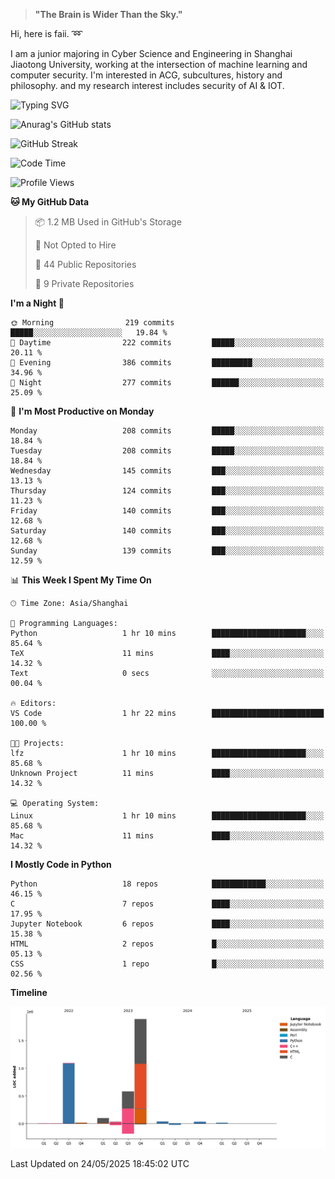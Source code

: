 > **"The Brain is Wider Than the Sky."**

  Hi, here is faii. :loop:  
  
  I am a junior majoring in Cyber Science and Engineering in Shanghai Jiaotong University, working at the intersection
  of machine learning and computer security. I'm interested in ACG, subcultures, history and philosophy. and my research interest includes security of AI & IOT.

![Typing SVG](https://readme-typing-svg.demolab.com/?lines=Any+sufficiently+advanced+technology+is+indistinguishable+from+magic;On+my+way+to+be+a+*magician*)

![Anurag's GitHub stats](https://github-readme-stats.vercel.app/api?username=faiimea)

![GitHub Streak](https://streak-stats.demolab.com/?user=faiimea)

<!--START_SECTION:waka-->
![Code Time](http://img.shields.io/badge/Code%20Time-784%20hrs%2010%20mins-blue)

![Profile Views](http://img.shields.io/badge/Profile%20Views-1-blue)

**🐱 My GitHub Data** 

> 📦 1.2 MB Used in GitHub's Storage 
 > 
> 🚫 Not Opted to Hire
 > 
> 📜 44 Public Repositories 
 > 
> 🔑 9 Private Repositories 
 > 
**I'm a Night 🦉** 

```text
🌞 Morning                219 commits         █████░░░░░░░░░░░░░░░░░░░░   19.84 % 
🌆 Daytime                222 commits         █████░░░░░░░░░░░░░░░░░░░░   20.11 % 
🌃 Evening                386 commits         █████████░░░░░░░░░░░░░░░░   34.96 % 
🌙 Night                  277 commits         ██████░░░░░░░░░░░░░░░░░░░   25.09 % 
```
📅 **I'm Most Productive on Monday** 

```text
Monday                   208 commits         █████░░░░░░░░░░░░░░░░░░░░   18.84 % 
Tuesday                  208 commits         █████░░░░░░░░░░░░░░░░░░░░   18.84 % 
Wednesday                145 commits         ███░░░░░░░░░░░░░░░░░░░░░░   13.13 % 
Thursday                 124 commits         ███░░░░░░░░░░░░░░░░░░░░░░   11.23 % 
Friday                   140 commits         ███░░░░░░░░░░░░░░░░░░░░░░   12.68 % 
Saturday                 140 commits         ███░░░░░░░░░░░░░░░░░░░░░░   12.68 % 
Sunday                   139 commits         ███░░░░░░░░░░░░░░░░░░░░░░   12.59 % 
```


📊 **This Week I Spent My Time On** 

```text
🕑︎ Time Zone: Asia/Shanghai

💬 Programming Languages: 
Python                   1 hr 10 mins        █████████████████████░░░░   85.64 % 
TeX                      11 mins             ████░░░░░░░░░░░░░░░░░░░░░   14.32 % 
Text                     0 secs              ░░░░░░░░░░░░░░░░░░░░░░░░░   00.04 % 

🔥 Editors: 
VS Code                  1 hr 22 mins        █████████████████████████   100.00 % 

🐱‍💻 Projects: 
lfz                      1 hr 10 mins        █████████████████████░░░░   85.68 % 
Unknown Project          11 mins             ████░░░░░░░░░░░░░░░░░░░░░   14.32 % 

💻 Operating System: 
Linux                    1 hr 10 mins        █████████████████████░░░░   85.68 % 
Mac                      11 mins             ████░░░░░░░░░░░░░░░░░░░░░   14.32 % 
```

**I Mostly Code in Python** 

```text
Python                   18 repos            ████████████░░░░░░░░░░░░░   46.15 % 
C                        7 repos             ████░░░░░░░░░░░░░░░░░░░░░   17.95 % 
Jupyter Notebook         6 repos             ████░░░░░░░░░░░░░░░░░░░░░   15.38 % 
HTML                     2 repos             █░░░░░░░░░░░░░░░░░░░░░░░░   05.13 % 
CSS                      1 repo              █░░░░░░░░░░░░░░░░░░░░░░░░   02.56 % 
```



**Timeline**

![Lines of Code chart](https://raw.githubusercontent.com/faiimea/faiimea/main/assets/bar_graph.png)


 Last Updated on 24/05/2025 18:45:02 UTC
<!--END_SECTION:waka-->
